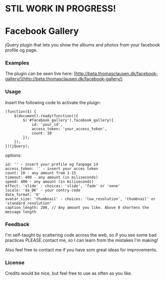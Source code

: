 STIL WORK IN PROGRESS!
=======================

# Facebook Gallery

jQuery plugin that lets you show the albums and photos from your facebook profile og page.

### Examples

The plugin can be seen live here: [http://beta.thomasclausen.dk/facebook-gallery/](http://beta.thomasclausen.dk/facebook-gallery/)

### Usage

Insert the following code to activate the pluign:

    (function($) {
        $(document).ready(function(){
            $('#facebook_gallery').facebook_gallery({
                id: 'your_id',
                access_token: 'your_access_token',
                count: 10
            });
        });
    })(jQuery);

options:

    id: '' - insert your profile og fanpage id
    access_token: '' - insert your acces token
    count: 10 - any amount from 1-15
    timeout: 400 - any amount (in miliseconds)
    speed: 400 - any amount (in miliseconds)
    effect: 'slide' - choices: 'slide', 'fade' or 'none'
    locale: 'da_DK' - your contry code
    date_format: 'U' - 
    avatar_size: 'thumbnail' - choices: 'low_resolution', 'thumbnail' or 'standard_resolution'
    caption_length: 200, // Any amount you like. Above 0 shortens the message length

### Feedback

I'm self-taught by scattering code across the web, so if you see some bad practices PLEASE contact me, so I can learn from the mistakes I'm making!

Also feel free to contact me if you have som great ideas for improvements.

### License

Credits would be nice, but feel free to use as often as you like.
